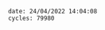 

                date: 24/04/2022 14:04:08
                cycles: 79980

                         
